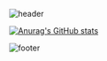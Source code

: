 ![header](https://capsule-render.vercel.app/api?type=venom&color=2b90d9&height=200&section=header&text=서지훈&fontSize=30&fontColor=d9e1e8)

[![Anurag's GitHub stats](https://github-readme-stats.vercel.app/api?username=devJiraynor&show_icons=true)](https://github.com/anuraghazra/github-readme-stats)

![footer](https://capsule-render.vercel.app/api?type=soft&color=9baec8&height=100&section=footer)
